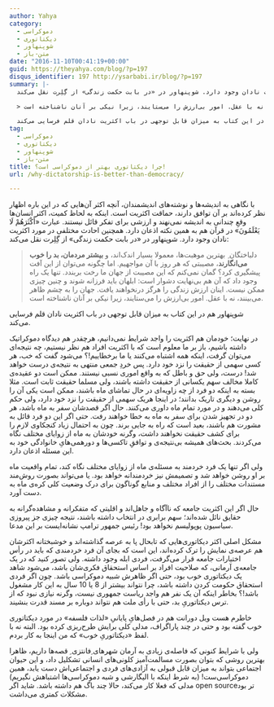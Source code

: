 ```yaml
---
author: Yahya
category:
  - دموکراسی
  - دیکتاتوری
  - شوپنهاور
  - متن-باز
date: "2016-11-10T00:41:19+00:00"
guid: https://theyahya.com/blog/?p=197
disqus_identifier: 197 http://ysarbabi.ir/blog/?p=197
summary: |-
  با نگاهی به اندیشه‌ها و نوشته‌های اندیشمندان، آنچه اکثر آن‌هایی که در این باره اظهار نظر کرده‌اند بر آن توافق دارند، حماقت اکثریت است. اینکه به لحاظ کمیت، اکثر انسان‌ها وقعِ چندانی به اندیشه نمی‌نهند و ارزشی برای تفکر قائل نیستند. عبارت «أَكْثَرَهُمْ لَا يَعْلَمُونَ» در قرآن هم به همین نکته اذعان دارد. همچنین احادث مختلفی در مورد اکثریت نادان وجود دارد. شوپنهاور در «در بابت حکمت زندگی» از گِلِرت نقل می‌کند:

  > دلباختگان ِ بهترین موهبت‌ها، معمولا بسیار اندک‌اند، و **بیشتر مردمان، بد را خوب می‌انگارند**، مصیبتی که هر روز با آن مواجهیم. اما چگونه می‌توان از این آفت پیشگیری کرد؟ گمان نمی‌کنم که این مصیبت از جهان ما رخت بربندد. تنها یک راه وجود داد که آن هم بی‌نهایت دشوار است:‌ ابلهان باید فرزانه شوند و چنین چیزی ممکن نیست. اینان ارزش زندگی را هرگز درنخواهند یافت. جهان را به چشم ظاهر می‌بینند، نه با عقل. امور بی‌ارزش را می‌ستایند، زیرا نیکی بر آنان ناشناخته است.

  شوپنهاور هم در این کتاب به میزان قابل توجهی در باب اکثریت نادان قلم فرسایی می‌کند.
tag:
  - دموکراسی
  - دیکتاتوری
  - شوپنهاور
  - متن-باز
title: چرا دیکتاتوری بهتر از دموکراسی است؟!
url: /why-dictatorship-is-better-than-democracy/

---
```

با نگاهی به اندیشه‌ها و نوشته‌های اندیشمندان، آنچه اکثر آن‌هایی که در این باره اظهار نظر کرده‌اند بر آن توافق دارند، حماقت اکثریت است. اینکه به لحاظ کمیت، اکثر انسان‌ها وقعِ چندانی به اندیشه نمی‌نهند و ارزشی برای تفکر قائل نیستند. عبارت «أَكْثَرَهُمْ لَا يَعْلَمُونَ» در قرآن هم به همین نکته اذعان دارد. همچنین احادث مختلفی در مورد اکثریت نادان وجود دارد. شوپنهاور در «در بابت حکمت زندگی» از گِلِرت نقل می‌کند:

> دلباختگان ِ بهترین موهبت‌ها، معمولا بسیار اندک‌اند، و **بیشتر مردمان، بد را خوب می‌انگارند**، مصیبتی که هر روز با آن مواجهیم. اما چگونه می‌توان از این آفت پیشگیری کرد؟ گمان نمی‌کنم که این مصیبت از جهان ما رخت بربندد. تنها یک راه وجود داد که آن هم بی‌نهایت دشوار است:‌ ابلهان باید فرزانه شوند و چنین چیزی ممکن نیست. اینان ارزش زندگی را هرگز درنخواهند یافت. جهان را به چشم ظاهر می‌بینند، نه با عقل. امور بی‌ارزش را می‌ستایند، زیرا نیکی بر آنان ناشناخته است.

شوپنهاور هم در این کتاب به میزان قابل توجهی در باب اکثریت نادان قلم فرسایی می‌کند.

در نهایت؛ خودمان هم اکثریت را واجد شرایط نمی‌دانیم، هرچقدر هم دیدگاه دموکراتیک داشته باشیم، باز بر ما معلوم است که با اکثریت افراد هم نظر نیستیم، چه نتیجه‌ای می‌توان گرفت، اینکه همه اشتباه می‌کنند یا ما برخطاییم!؟ می‌شود گفت که خب، هر کسی سهمی از حقیقت را نزد خود دارد. پس خردِ جمعی منتهی به نتیجه‌ی درست خواهد شد!‌ درست، ولی حق و باطل که به واقع اموری نسبی نیستند. ممکن است دو عقیده‌ی کاملا مخالف سهم یکسانی از حقیقت داشته باشند، ولی مسلما حقیقت ثابت است. مثلا بسته به اینکه دو فرد از چه زاویه‌ای در حال تماشای ماه باشند، ممکن است یکی آن را روشن و دیگری تاریک بدانند؛ در اینجا هریک سهمی از حقیقت را نزد خود دارد، ولی حکم کلی می‌دهند و در مورد تمام ماه داوری می‌کنند. حال اگر قصدشان سفر به ماه باشد، هر دو در تجهیز شدن برای سفر به ماه به خطا خواهند رفت. حتی اگر این دو فرد قائل به مشورت هم باشند، بعید است که راه به جایی برند. چون به احتمال زیاد کنجکاوی لازم را برای کشف حقیقت نخواهند داشت، وگرنه خودشان به ماه از زوایای مختلف نگاه می‌کردند. بحث‌های همیشه بی‌نتیجه‌ی و توافقِ تاکسی‌ها و دورهمی‌هایِ خانوادگی خود به این مسئله اذعان دارد.

ولی اگر تنها یک فرد خردمند به مسئله‌ی ماه از زوایای مختلف نگاه کند، تمام واقعیت ماه بر او روشن خواهد شد و تصمیمش نیز خردمندانه خواهد بود. یا می‌تواند بصورت روش‌مند مستندات مختلف را از افراد مختلف و منابع گوناگون برای درک وضعیت کلی کره‌ی ماه به دست آورد.

حال اگر این اکثریت جامعه که نا‌آگاه و جاهل‌اند و اقلیتی که متفکرانه و مشاهده‌گرانه به حقایق نائل شده‌اند؛ سهم برابری در انتخاب داشته باشند، نتیجه چیزی جز پیروزی سیاسیون پوپولیسم نخواهد بود! رئیس جمهور ترامپ نشانه‌ایست بر این مدعا.

مشکل اصلی اکثر دیکاتوری‌هایی که تابحال پا به عرصه گذاشته‌اند و خوشبختانه اکثرشان هم عرصه‌ی نمایش را ترک کرده‌اند، این است که بجای آن فرد خردمندی که باید در رأس اختیارات جامعه قرار می‌گرفت، فردی ابله وجود داشته. ولی تصور کنید که در یک جامعه‌ی آرمانی، که صلاحیت افراد بر اساس استحقاق فکری‌شان باشد، می‌شود شاهد یک دیکتاتوری خوب بود، حتی اگر ظاهرش شبیه دموکراسی باشد. چون اگر فردی استحقاق حکومت کردن داشته باشد، چرا نتواند بیشتر از 8 یا 10 سال به این کار مشغول باشد!؟ بخاطر اینکه آن یک نفر هم واجد ریاست جمهوری نیست، وگرنه نیازی نبود که از ترس دیکتاتوریِ بد، حتی با رأی ملت هم نتواند دوباره بر مسند قدرت بنشیند.

خاطرم هست ویل دورانت هم در فصل‌هایِ پایانیِ «لذات فلسفه» در مورد دیکتاتوری خوب گفته بود و حتی در چند پاراگراف، مدلی کلی برایش طرح‌ریزی کرده بود. البته نه با لفظ «دیکتاتوریِ خوب» که من اینجا به کار بردم.

ولی با شرایط کنونی که فاصله‌ی زیادی به آرمان شهرهای ِفانتزی ِ قصه‌ها داریم، ظاهرا بهترین روشی که بتوان بصورت مسالمت‌آمیز کلونی‌های انسانی تشکلیل داد، و این حیوان اجتماعی بتواند به میزان قابل قبولی به آزادی‌های فردی و اجتماعی‌اش دست یابد، همین دموکراسی‌ست! (به شرط اینکه با الیگارشی و شبه دموکراسی‌ها اشتباهش نگیریم) مدلی که فعلا کار می‌کند، حالا چند باگ هم داشته باشد. شاید اگر open sourceتر بود مشکلات کمتری می‌داشت.
